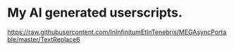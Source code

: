 # My AI generated userscripts.
https://raw.githubusercontent.com/InInfinitumEtInTenebris/MEGAsyncPortable/master/TextReplace6
